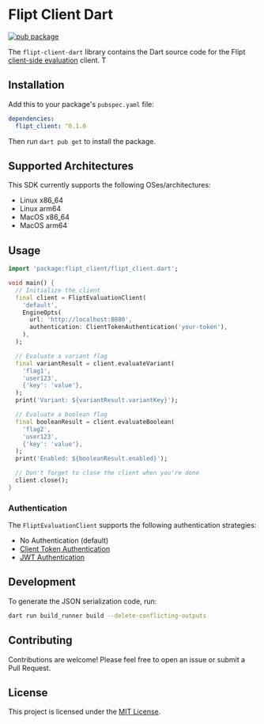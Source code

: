 # Flipt Client Dart

[![pub package](https://img.shields.io/pub/v/flipt_client.svg)](https://pub.dev/packages/flipt_client)

The `flipt-client-dart` library contains the Dart source code for the Flipt [client-side evaluation](https://www.flipt.io/docs/integration/client) client. T

## Installation

Add this to your package's `pubspec.yaml` file:

```yaml
dependencies:
  flipt_client: ^0.1.0
```

Then run `dart pub get` to install the package.

## Supported Architectures

This SDK currently supports the following OSes/architectures:

- Linux x86_64
- Linux arm64
- MacOS x86_64
- MacOS arm64

## Usage

```dart
import 'package:flipt_client/flipt_client.dart';

void main() {
  // Initialize the client
  final client = FliptEvaluationClient(
    'default',
    EngineOpts(
      url: 'http://localhost:8080',
      authentication: ClientTokenAuthentication('your-token'),
    ),
  );

  // Evaluate a variant flag
  final variantResult = client.evaluateVariant(
    'flag1',
    'user123',
    {'key': 'value'},
  );
  print('Variant: ${variantResult.variantKey}');

  // Evaluate a boolean flag
  final booleanResult = client.evaluateBoolean(
    'flag2',
    'user123',
    {'key': 'value'},
  );
  print('Enabled: ${booleanResult.enabled}');

  // Don't forget to close the client when you're done
  client.close();
}
```

### Authentication

The `FliptEvaluationClient` supports the following authentication strategies:

- No Authentication (default)
- [Client Token Authentication](https://docs.flipt.io/authentication/using-tokens)
- [JWT Authentication](https://docs.flipt.io/authentication/using-jwts)

## Development

To generate the JSON serialization code, run:

```bash
dart run build_runner build --delete-conflicting-outputs
```

## Contributing

Contributions are welcome! Please feel free to open an issue or submit a Pull Request.

## License

This project is licensed under the [MIT License](LICENSE).